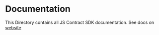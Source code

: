 # Documentation

This Directory contains all JS Contract SDK documentation. See docs on [website](https://docs.wavesenterprise.com/en/1.8.4/usage/docker-sc/sc-opensource.html#)



